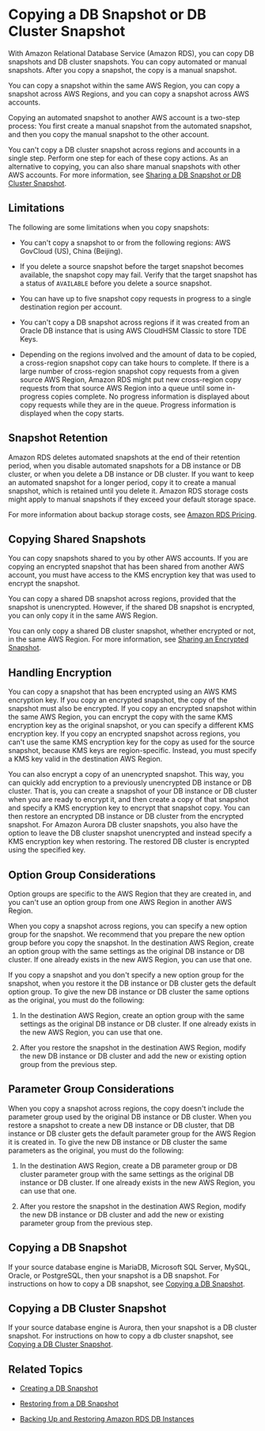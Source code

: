 # Copying a DB Snapshot or DB Cluster Snapshot<a name="USER_CopySnapshot"></a>

With Amazon Relational Database Service \(Amazon RDS\), you can copy DB snapshots and DB cluster snapshots\. You can copy automated or manual snapshots\. After you copy a snapshot, the copy is a manual snapshot\. 

You can copy a snapshot within the same AWS Region, you can copy a snapshot across AWS Regions, and you can copy a snapshot across AWS accounts\. 

Copying an automated snapshot to another AWS account is a two\-step process: You first create a manual snapshot from the automated snapshot, and then you copy the manual snapshot to the other account\. 

You can't copy a DB cluster snapshot across regions and accounts in a single step\. Perform one step for each of these copy actions\. As an alternative to copying, you can also share manual snapshots with other AWS accounts\. For more information, see [Sharing a DB Snapshot or DB Cluster Snapshot](USER_ShareSnapshot.md)\. 

## Limitations<a name="USER_CopySnapshot.Limitations"></a>

The following are some limitations when you copy snapshots: 

+ You can't copy a snapshot to or from the following regions: AWS GovCloud \(US\), China \(Beijing\)\. 

+ If you delete a source snapshot before the target snapshot becomes available, the snapshot copy may fail\. Verify that the target snapshot has a status of `AVAILABLE` before you delete a source snapshot\. 

+ You can have up to five snapshot copy requests in progress to a single destination region per account\.

+ You can't copy a DB snapshot across regions if it was created from an Oracle DB instance that is using AWS CloudHSM Classic to store TDE Keys\. 

+ Depending on the regions involved and the amount of data to be copied, a cross\-region snapshot copy can take hours to complete\. If there is a large number of cross\-region snapshot copy requests from a given source AWS Region, Amazon RDS might put new cross\-region copy requests from that source AWS Region into a queue until some in\-progress copies complete\. No progress information is displayed about copy requests while they are in the queue\. Progress information is displayed when the copy starts\. 

## Snapshot Retention<a name="USER_CopySnapshot.Retention"></a>

Amazon RDS deletes automated snapshots at the end of their retention period, when you disable automated snapshots for a DB instance or DB cluster, or when you delete a DB instance or DB cluster\. If you want to keep an automated snapshot for a longer period, copy it to create a manual snapshot, which is retained until you delete it\. Amazon RDS storage costs might apply to manual snapshots if they exceed your default storage space\. 

For more information about backup storage costs, see [Amazon RDS Pricing](https://aws.amazon.com/rds/pricing/)\. 

## Copying Shared Snapshots<a name="USER_CopySnapshot.Shared"></a>

You can copy snapshots shared to you by other AWS accounts\. If you are copying an encrypted snapshot that has been shared from another AWS account, you must have access to the KMS encryption key that was used to encrypt the snapshot\. 

You can copy a shared DB snapshot across regions, provided that the snapshot is unencrypted\. However, if the shared DB snapshot is encrypted, you can only copy it in the same AWS Region\. 

You can only copy a shared DB cluster snapshot, whether encrypted or not, in the same AWS Region\. For more information, see [Sharing an Encrypted Snapshot](USER_ShareSnapshot.md#USER_ShareSnapshot.Encrypted)\. 

## Handling Encryption<a name="USER_CopySnapshot.Encryption"></a>

You can copy a snapshot that has been encrypted using an AWS KMS encryption key\. If you copy an encrypted snapshot, the copy of the snapshot must also be encrypted\. If you copy an encrypted snapshot within the same AWS Region, you can encrypt the copy with the same KMS encryption key as the original snapshot, or you can specify a different KMS encryption key\. If you copy an encrypted snapshot across regions, you can't use the same KMS encryption key for the copy as used for the source snapshot, because KMS keys are region\-specific\. Instead, you must specify a KMS key valid in the destination AWS Region\. 

You can also encrypt a copy of an unencrypted snapshot\. This way, you can quickly add encryption to a previously unencrypted DB instance or DB cluster\. That is, you can create a snapshot of your DB instance or DB cluster when you are ready to encrypt it, and then create a copy of that snapshot and specify a KMS encryption key to encrypt that snapshot copy\. You can then restore an encrypted DB instance or DB cluster from the encrypted snapshot\. For Amazon Aurora DB cluster snapshots, you also have the option to leave the DB cluster snapshot unencrypted and instead specify a KMS encryption key when restoring\. The restored DB cluster is encrypted using the specified key\. 

## Option Group Considerations<a name="USER_CopySnapshot.Options"></a>

Option groups are specific to the AWS Region that they are created in, and you can't use an option group from one AWS Region in another AWS Region\. 

When you copy a snapshot across regions, you can specify a new option group for the snapshot\. We recommend that you prepare the new option group before you copy the snapshot\. In the destination AWS Region, create an option group with the same settings as the original DB instance or DB cluster\. If one already exists in the new AWS Region, you can use that one\. 

If you copy a snapshot and you don't specify a new option group for the snapshot, when you restore it the DB instance or DB cluster gets the default option group\. To give the new DB instance or DB cluster the same options as the original, you must do the following: 

1. In the destination AWS Region, create an option group with the same settings as the original DB instance or DB cluster\. If one already exists in the new AWS Region, you can use that one\. 

1. After you restore the snapshot in the destination AWS Region, modify the new DB instance or DB cluster and add the new or existing option group from the previous step\. 

## Parameter Group Considerations<a name="USER_CopySnapshot.Parameters"></a>

When you copy a snapshot across regions, the copy doesn't include the parameter group used by the original DB instance or DB cluster\. When you restore a snapshot to create a new DB instance or DB cluster, that DB instance or DB cluster gets the default parameter group for the AWS Region it is created in\. To give the new DB instance or DB cluster the same parameters as the original, you must do the following: 

1. In the destination AWS Region, create a DB parameter group or DB cluster parameter group with the same settings as the original DB instance or DB cluster\. If one already exists in the new AWS Region, you can use that one\. 

1. After you restore the snapshot in the destination AWS Region, modify the new DB instance or DB cluster and add the new or existing parameter group from the previous step\. 

## Copying a DB Snapshot<a name="USER_CopyDBSnapshot.CopyDBSnapshot"></a>

If your source database engine is MariaDB, Microsoft SQL Server, MySQL, Oracle, or PostgreSQL, then your snapshot is a DB snapshot\. For instructions on how to copy a DB snapshot, see [Copying a DB Snapshot](USER_CopyDBSnapshot.md)\. 

## Copying a DB Cluster Snapshot<a name="USER_CopyDBSnapshot.CopyDBClusterSnapshot"></a>

If your source database engine is Aurora, then your snapshot is a DB cluster snapshot\. For instructions on how to copy a db cluster snapshot, see [Copying a DB Cluster Snapshot](USER_CopyDBClusterSnapshot.CrossRegion.md)\. 

## Related Topics<a name="USER_CopySnapshot.Related"></a>

+ [Creating a DB Snapshot](USER_CreateSnapshot.md)

+ [Restoring from a DB Snapshot](USER_RestoreFromSnapshot.md)

+ [Backing Up and Restoring Amazon RDS DB Instances](CHAP_CommonTasks.BackupRestore.md)
